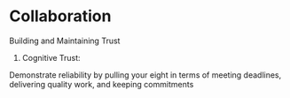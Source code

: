 # Collaboration

<!-- group norms summary -->
Building and Maintaining Trust

1. Cognitive Trust:

Demonstrate reliability by pulling your eight in terms of meeting deadlines, delivering quality work, and keeping commitments
<!-- group norms list -->
